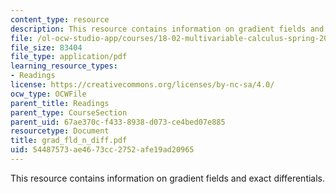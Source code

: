 ```yaml
---
content_type: resource
description: This resource contains information on gradient fields and exact differentials.
file: /ol-ocw-studio-app/courses/18-02-multivariable-calculus-spring-2006/54487573ae4673cc2752afe19ad20965_grad_fld_n_diff.pdf
file_size: 83404
file_type: application/pdf
learning_resource_types:
- Readings
license: https://creativecommons.org/licenses/by-nc-sa/4.0/
ocw_type: OCWFile
parent_title: Readings
parent_type: CourseSection
parent_uid: 67ae370c-f433-8938-d073-ce4bed07e885
resourcetype: Document
title: grad_fld_n_diff.pdf
uid: 54487573-ae46-73cc-2752-afe19ad20965
---
```

This resource contains information on gradient fields and exact differentials.